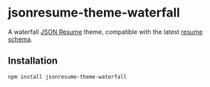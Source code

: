 # jsonresume-theme-waterfall

A waterfall [JSON Resume](https://jsonresume.org/) theme, compatible with the latest [resume schema](https://github.com/jsonresume/resume-schema).

## Installation

```console
npm install jsonresume-theme-waterfall
```
